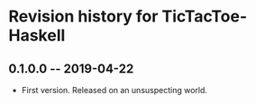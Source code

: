 # Revision history for TicTacToe-Haskell

## 0.1.0.0  -- 2019-04-22

* First version. Released on an unsuspecting world.
